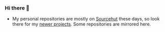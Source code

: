 ### Hi there 👋

<!--
**reykjalin/reykjalin** is a ✨ _special_ ✨ repository because its `README.md` (this file) appears on your GitHub profile.

Here are some ideas to get you started:

- 🔭 I’m currently working on ...
- 🌱 I’m currently learning ...
- 👯 I’m looking to collaborate on ...
- 🤔 I’m looking for help with ...
- 💬 Ask me about ...
- 📫 How to reach me: ...
- 😄 Pronouns: ...
- ⚡ Fun fact: ...
-->

- My personal repositories are mostly on [Sourcehut](https://git.sr.ht) these days, so look there for my [newer projects](https://www.thorlaksson.com/projects). Some repositories are mirrored here.
